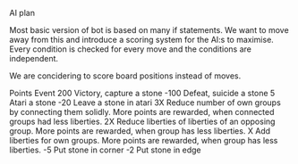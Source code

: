 AI plan

Most basic version of bot is based on many if statements. We want to move away from this and introduce a scoring system for the AI:s to maximise.
Every condition is checked for every move and the conditions are independent.

We are concidering to score board positions instead of moves.

Points          Event
200             Victory, capture a stone
-100            Defeat, suicide a stone
5               Atari a stone
-20             Leave a stone in atari
3X              Reduce number of own groups by connecting them solidly. More points are rewarded, when connected groups had less liberties.
2X              Reduce liberties of liberties of an opposing group. More points are rewarded, when group has less liberties.
X               Add liberties for own groups. More points are rewarded, when group has less liberties.
-5              Put stone in corner
-2              Put stone in edge
  
